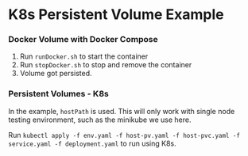 # K8s Persistent Volume Example

### Docker Volume with Docker Compose

1. Run `runDocker.sh` to start the container
2. Run `stopDocker.sh` to stop and remove the container
3. Volume got persisted.

### Persistent Volumes - K8s

In the example, `hostPath` is used. This will only work with single node testing environment, such as the minikube we use here.

Run `kubectl apply -f env.yaml -f host-pv.yaml -f host-pvc.yaml -f service.yaml -f deployment.yaml` to run using K8s.
